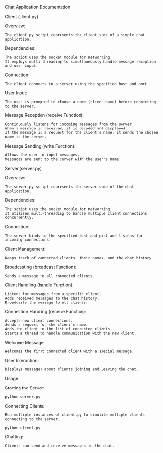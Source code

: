 Chat Application Documentation

Client (client.py)

Overview:

    The client.py script represents the client side of a simple chat application.

Dependencies:

    The script uses the socket module for networking.
    It employs multi-threading to simultaneously handle message reception and user input.

Connection:

    The client connects to a server using the specified host and port.

User Input:

    The user is prompted to choose a name (client_name) before connecting to the server.

Message Reception (receive Function):

    Continuously listens for incoming messages from the server.
    When a message is received, it is decoded and displayed.
    If the message is a request for the client's name, it sends the chosen name to the server.

Message Sending (write Function):

    Allows the user to input messages.
    Messages are sent to the server with the user's name.

Server (server.py)

Overview:

    The server.py script represents the server side of the chat application.

Dependencies:

    The script uses the socket module for networking.
    It utilizes multi-threading to handle multiple client connections concurrently.

Connection:

    The server binds to the specified host and port and listens for incoming connections.

Client Management:

    Keeps track of connected clients, their names, and the chat history.

Broadcasting (broadcast Function):

    Sends a message to all connected clients.

Client Handling (handle Function):

    Listens for messages from a specific client.
    Adds received messages to the chat history.
    Broadcasts the message to all clients.

Connection Handling (receive Function):

    Accepts new client connections.
    Sends a request for the client's name.
    Adds the client to the list of connected clients.
    Starts a thread to handle communication with the new client.

Welcome Message:

    Welcomes the first connected client with a special message.

User Interaction:

    Displays messages about clients joining and leaving the chat.

Usage:

Starting the Server:


```python server.py```

Connecting Clients:

    Run multiple instances of client.py to simulate multiple clients connecting to the server.

```python client.py```

Chatting:

    Clients can send and receive messages in the chat.

